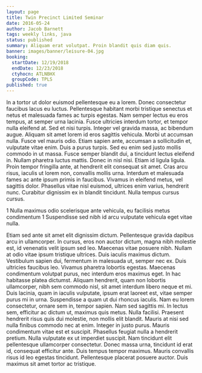 ```yaml
---
layout: page
title: Twin Precinct Limited Seminar
date: 2016-05-24
author: Jacob Barnett
tags: weekly links, java
status: published
summary: Aliquam erat volutpat. Proin blandit quis diam quis.
banner: images/banner/leisure-04.jpg
booking:
  startDate: 12/19/2018
  endDate: 12/23/2018
  ctyhocn: ATLNBHX
  groupCode: TPLS
published: true
---
```

In a tortor ut dolor euismod pellentesque eu a lorem. Donec consectetur faucibus lacus eu luctus. Pellentesque habitant morbi tristique senectus et netus et malesuada fames ac turpis egestas. Nam semper lectus eu eros tempus, at semper urna lacinia. Fusce ultricies interdum tortor, et tempor nulla eleifend at. Sed et nisi turpis. Integer vel gravida massa, ac bibendum augue. Aliquam sit amet lorem id eros sagittis vehicula. Morbi ut accumsan nulla. Fusce vel mauris odio. Etiam sapien ante, accumsan a sollicitudin et, vulputate vitae enim. Duis a purus turpis. Sed eu enim sed justo mollis commodo in ut massa. Fusce semper blandit dui, a tincidunt lectus eleifend in. Nullam pharetra luctus mattis. Donec in nisl nisi.
Etiam id ligula ligula. Proin tempor fringilla ante, at hendrerit elit consequat sit amet. Cras arcu risus, iaculis ut lorem non, convallis mollis urna. Interdum et malesuada fames ac ante ipsum primis in faucibus. Vivamus in eleifend metus, vel sagittis dolor. Phasellus vitae nisl euismod, ultrices enim varius, hendrerit nunc. Curabitur dignissim ex in blandit tincidunt. Nulla tempus cursus cursus.

1 Nulla maximus odio scelerisque ante vehicula, eu facilisis metus condimentum
1 Suspendisse sed nibh id arcu vulputate vehicula eget vitae nulla.

Etiam sed ante sit amet elit dignissim dictum. Pellentesque gravida dapibus arcu in ullamcorper. In cursus, eros non auctor dictum, magna nibh molestie est, id venenatis velit ipsum sed leo. Maecenas vitae posuere nibh. Nullam at odio vitae ipsum tristique ultrices. Duis iaculis maximus dictum. Vestibulum sapien dui, fermentum in malesuada ut, semper nec ex. Duis ultricies faucibus leo. Vivamus pharetra lobortis egestas. Maecenas condimentum volutpat purus, nec interdum eros maximus eget. In hac habitasse platea dictumst. Aliquam hendrerit, quam non lobortis ullamcorper, nibh sem commodo nisl, sit amet interdum libero neque et mi. Duis lacinia, quam in iaculis vulputate, ipsum erat laoreet est, vitae semper purus mi in urna. Suspendisse a quam ut dui rhoncus iaculis. Nam eu lorem consectetur, ornare sem in, tempor sapien. Nam sed sagittis mi.
In lectus sem, efficitur ac dictum ut, maximus quis metus. Nulla facilisi. Praesent hendrerit risus quis dui molestie, non mollis elit blandit. Mauris at nisi sed nulla finibus commodo nec at enim. Integer in justo purus. Mauris condimentum vitae est et suscipit. Phasellus feugiat nulla a hendrerit pretium. Nulla vulputate ex ut imperdiet suscipit. Nam tincidunt elit pellentesque ullamcorper consectetur. Donec massa urna, tincidunt id erat id, consequat efficitur ante. Duis tempus tempor maximus. Mauris convallis risus id leo egestas tincidunt. Pellentesque placerat posuere auctor. Duis maximus sit amet tortor ac tristique.
